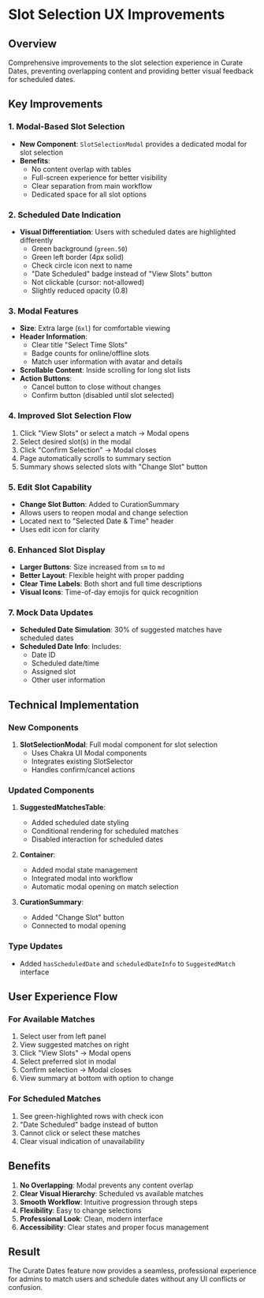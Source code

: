 # Slot Selection UX Improvements

## Overview
Comprehensive improvements to the slot selection experience in Curate Dates, preventing overlapping content and providing better visual feedback for scheduled dates.

## Key Improvements

### 1. Modal-Based Slot Selection
- **New Component**: `SlotSelectionModal` provides a dedicated modal for slot selection
- **Benefits**:
  - No content overlap with tables
  - Full-screen experience for better visibility
  - Clear separation from main workflow
  - Dedicated space for all slot options

### 2. Scheduled Date Indication
- **Visual Differentiation**: Users with scheduled dates are highlighted differently
  - Green background (`green.50`)
  - Green left border (4px solid)
  - Check circle icon next to name
  - "Date Scheduled" badge instead of "View Slots" button
  - Not clickable (cursor: not-allowed)
  - Slightly reduced opacity (0.8)

### 3. Modal Features
- **Size**: Extra large (`6xl`) for comfortable viewing
- **Header Information**:
  - Clear title "Select Time Slots"
  - Badge counts for online/offline slots
  - Match user information with avatar and details
- **Scrollable Content**: Inside scrolling for long slot lists
- **Action Buttons**:
  - Cancel button to close without changes
  - Confirm button (disabled until slot selected)

### 4. Improved Slot Selection Flow
1. Click "View Slots" or select a match → Modal opens
2. Select desired slot(s) in the modal
3. Click "Confirm Selection" → Modal closes
4. Page automatically scrolls to summary section
5. Summary shows selected slots with "Change Slot" button

### 5. Edit Slot Capability
- **Change Slot Button**: Added to CurationSummary
- Allows users to reopen modal and change selection
- Located next to "Selected Date & Time" header
- Uses edit icon for clarity

### 6. Enhanced Slot Display
- **Larger Buttons**: Size increased from `sm` to `md`
- **Better Layout**: Flexible height with proper padding
- **Clear Time Labels**: Both short and full time descriptions
- **Visual Icons**: Time-of-day emojis for quick recognition

### 7. Mock Data Updates
- **Scheduled Date Simulation**: 30% of suggested matches have scheduled dates
- **Scheduled Date Info**: Includes:
  - Date ID
  - Scheduled date/time
  - Assigned slot
  - Other user information

## Technical Implementation

### New Components
1. **SlotSelectionModal**: Full modal component for slot selection
   - Uses Chakra UI Modal components
   - Integrates existing SlotSelector
   - Handles confirm/cancel actions

### Updated Components
1. **SuggestedMatchesTable**:
   - Added scheduled date styling
   - Conditional rendering for scheduled matches
   - Disabled interaction for scheduled dates

2. **Container**:
   - Added modal state management
   - Integrated modal into workflow
   - Automatic modal opening on match selection

3. **CurationSummary**:
   - Added "Change Slot" button
   - Connected to modal opening

### Type Updates
- Added `hasScheduledDate` and `scheduledDateInfo` to `SuggestedMatch` interface

## User Experience Flow

### For Available Matches
1. Select user from left panel
2. View suggested matches on right
3. Click "View Slots" → Modal opens
4. Select preferred slot in modal
5. Confirm selection → Modal closes
6. View summary at bottom with option to change

### For Scheduled Matches
1. See green-highlighted rows with check icon
2. "Date Scheduled" badge instead of button
3. Cannot click or select these matches
4. Clear visual indication of unavailability

## Benefits
1. **No Overlapping**: Modal prevents any content overlap
2. **Clear Visual Hierarchy**: Scheduled vs available matches
3. **Smooth Workflow**: Intuitive progression through steps
4. **Flexibility**: Easy to change selections
5. **Professional Look**: Clean, modern interface
6. **Accessibility**: Clear states and proper focus management

## Result
The Curate Dates feature now provides a seamless, professional experience for admins to match users and schedule dates without any UI conflicts or confusion.